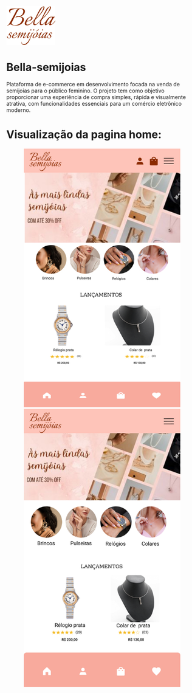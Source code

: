 ![Logo da empresa](src/assets/Bella.png)
# Bella-semijoias
Plataforma de e-commerce em desenvolvimento focada na venda de semijoias para o público feminino. O projeto tem como objetivo proporcionar uma experiência de compra simples, rápida e visualmente atrativa, com funcionalidades essenciais para um comércio eletrônico moderno.

# Visualização da pagina home:

<div align="center">
  <a href="">
    <img src="src/assets/Home desktop.jpg" width="412px"/> 
  </a>

  <a href="">
    <img src="src/assets/Home mobile.jpg" width="412px"/>
  </a>
</div>

